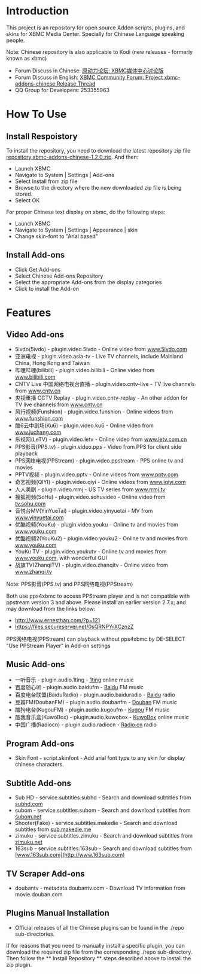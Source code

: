# Introduction

This project is an repository for open source Addon scripts, plugins, and skins for XBMC Media Center. Specially for Chinese Language speaking people.

Note: Chinese repository is also applicable to Kodi (new releases - formerly known as xbmc)

* Forum Discuss in Chinese: [原动力论坛: XBMC媒体中心讨论版][1]
* Forum Discuss in English: [XBMC Community Forum: Project xbmc-addons-chinese Release Thread][2]
* QQ Group for Developers: 253355963

# How To Use

## Install Respoistory

To install the repository, you need to download the latest repository zip file [repository.xbmc-addons-chinese-1.2.0.zip][3]. And then:
* Launch XBMC
* Navigate to System | Settings | Add-ons
* Select Install from zip file
* Browse to the directory where the new downloaded zip file is being stored.
* Select OK

For proper Chinese text display on xbmc, do the following steps:
* Launch XBMC
* Navigate to System | Settings | Appearance | skin
* Change skin-font to "Arial based"

## Install Add-ons

* Click Get Add-ons
* Select Chinese Add-ons Repository
* Select the appropriate Add-ons from the display categories
* Click to install the Add-on

# Features

## Video Add-ons

* 5ivdo(5ivdo) - plugin.video.5ivdo - Online video from www.5ivdo.com
* 亚洲电视 - plugin.video.asia-tv - Live TV channels, include Mainland China, Hong Kong and Taiwan
* 哔哩哔哩(bilibili) - plugin.video.bilibili - Online video from www.bilibili.com
* CNTV Live 中国网络电视台直播 - plugin.video.cntv-live - TV live channels from www.cntv.cn
* 央视重播 CCTV Replay - plugin.video.cntv-replay - An other addon for TV live channels from www.cntv.cn
* 风行视频(Funshion) - plugin.video.funshion - Online videos from www.funshion.com
* 酷6云中剧场(Ku6) - plugin.video.ku6 - Online video from www.juchang.com
* 乐视网(LeTV) - plugin.video.letv - Online video from www.letv.com.cn
* PPS影音(PPS.tv) - plugin.video.pps - Video from PPS for client side playback
* PPS网络电视(PPStream) - plugin.video.ppstream - PPS online tv and movies
* PPTV视频 - plugin.video.pptv - Online videos from www.pptv.com
* 奇艺视频(QIYI) - plugin.video.qiyi - Online videos from www.iqiyi.com
* 人人美剧 - plugin.video.rrmj - US TV series from www.rrmj.tv
* 搜狐视频(SoHu) - plugin.video.sohuvideo - Online video from [tv.sohu.com](http://tv.sohu.com/)
* 音悦台MV(YinYueTai) - plugin.video.yinyuetai - MV from www.yinyuetai.com
* 优酷视频(YouKu) - plugin.video.youku - Online tv and movies from www.youku.com
* 优酷视频2(YouKu2) - plugin.video.youku2 - Online tv and movies from www.youku.com
* YouKu TV - plugin.video.youkutv - Online tv and movies from www.youku.com, with wonderful GUI
* 战旗TV(ZhanqiTV) - plugin.video.zhanqitv - Online video from www.zhanqi.tv

Note: PPS影音(PPS.tv) and PPS网络电视(PPStream)

Both use pps4xbmc to access PPStream player and is not compatible with ppstream version 3 and above.
Please install an earlier version 2.7.x; and may download from the links below:
* http://www.ernesthan.com/?p=121
* https://files.secureserver.net/0sQRNPYrXCznzZ
 
PPS网络电视(PPStream) can playback without pps4xbmc by DE-SELECT "Use PPStream Player" in Add-on settings

## Music Add-ons

* 一听音乐 - plugin.audio.1ting - [1ting](http://www.1ting.com) online music
* 百度随心听 - plugin.audio.baidufm - [Baidu](http://fm.baidu.com) FM music
* 百度电台联盟(BaiduRadio) - plugin.audio.baiduradio - [Baidu](http://list.mp3.baidu.com/radio/iframe.html) radio
* 豆瓣FM(DoubanFM) - plugin.audio.doubanfm - [Douban](http://douban.fm/) FM music
* 酷狗电台(KugouFM) - plugin.audio.kugoufm - [Kugou](http://m.kugou.com) FM music
* 酷我音乐盒(KuwoBox) - plugin.audio.kuwobox - [KuwoBox](http://www.kuwo.cn/) online music
* 中国广播(Radiocn) - plugin.audio.radiocn - [Radio.cn](http://www.radio.cn/) radio

## Program Add-ons

* Skin Font - script.skinfont - Add arial font type to any skin for display chinese characters. 

## Subtitle Add-ons

* Sub HD - service.subtitles.subhd - Search and download subtitles from [subhd.com](http://subhd.com)
* subom - service.subtitles.subom - Search and download subtitles from [subom.net](http://subom.net/)
* Shooter(Fake) - service.subtitles.makedie - Search and download subtitles from [sub.makedie.me](http://sub.makedie.me)
* zimuku - service.subtitles.zimuku - Search and download subtitles from [zimuku.net](http://www.zimuku.net)
* 163sub - service.subtitles.163sub - Search and download subtitles from [www.163sub.com](http://www.163sub.com)

## TV Scraper Add-ons

* doubantv - metadata.doubantv.com - Download TV information from movie.douban.com

## Plugins Manual Installation

* Official releases of all the Chinese plugins can be found in the ./repo sub-directories.

If for reasons that you need to manually install a specific plugin, you can download the required zip file from the corresponding ./repo sub-directory. Then follow the ** Install Repository ** steps described above to install the zip plugin. 

[1]: http://bbs.htpc1.com/forum-225-1.html
[2]: http://xbmc.org/forum/showthread.php?t=64250
[3]: https://github.com/taxigps/xbmc-addons-chinese/raw/master/repo/repository.xbmc-addons-chinese/repository.xbmc-addons-chinese-1.2.0.zip


